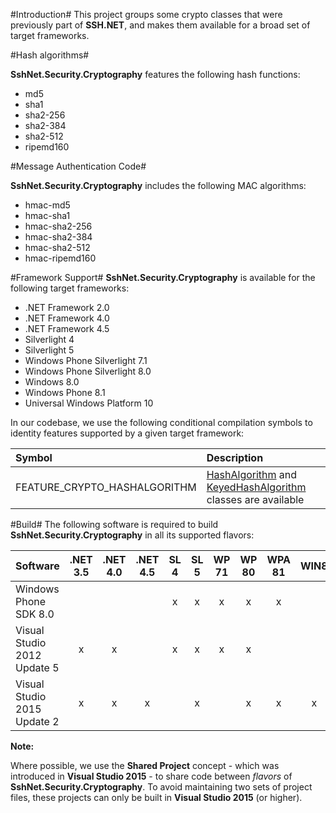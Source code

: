 #Introduction#
This project groups some crypto classes that were previously part of **SSH.NET**, and makes them available for a broad set of target frameworks.

#Hash algorithms#

**SshNet.Security.Cryptography** features the following hash functions:
* md5
* sha1
* sha2-256
* sha2-384
* sha2-512
* ripemd160

#Message Authentication Code#

**SshNet.Security.Cryptography** includes the following MAC algorithms:
* hmac-md5
* hmac-sha1
* hmac-sha2-256
* hmac-sha2-384
* hmac-sha2-512
* hmac-ripemd160

#Framework Support#
**SshNet.Security.Cryptography** is available for the following target frameworks:
* .NET Framework 2.0
* .NET Framework 4.0
* .NET Framework 4.5
* Silverlight 4
* Silverlight 5
* Windows Phone Silverlight 7.1
* Windows Phone Silverlight 8.0
* Windows 8.0
* Windows Phone 8.1
* Universal Windows Platform 10

In our codebase, we use the following conditional compilation symbols to identity features supported by a given target framework:

Symbol                       | Description
:----------------------------| :--------------------------------------------------------------------------------
FEATURE_CRYPTO_HASHALGORITHM | [HashAlgorithm](https://msdn.microsoft.com/en-us/library/system.security.cryptography.hashalgorithm.aspx) and [KeyedHashAlgorithm](https://msdn.microsoft.com/en-us/library/system.security.cryptography.keyedhashalgorithm.aspx) classes are available

#Build#
The following software is required to build **SshNet.Security.Cryptography** in all its supported flavors:

Software                          | .NET 3.5 | .NET 4.0 | .NET 4.5 | SL 4 | SL 5 | WP 71 | WP 80 | WPA 81 | WIN8 | UAP10
--------------------------------- | :------: | :------: | :------: | :--: | :--: | :---: | :---: | :----: | :--: | :---:
Windows Phone SDK 8.0             |          |          |          | x    | x    | x     | x     | x      |      | x
Visual Studio 2012 Update 5       | x        | x        |          | x    | x    | x     | x     |        |      |
Visual Studio 2015 Update 2       | x        | x        | x        |      | x    |       | x     | x      | x    | x

**Note:**

Where possible, we use the **Shared Project** concept - which was introduced in **Visual Studio 2015** - to share code between *flavors* of **SshNet.Security.Cryptography**.
To avoid maintaining two sets of project files, these projects can only be built in **Visual Studio 2015** (or higher).

